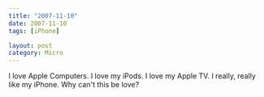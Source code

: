 ```yaml
---
title: "2007-11-10"
date: 2007-11-10
tags: [iPhone]

layout: post
category: Micro
---
```



I love Apple Computers.  I love my iPods.  I love my Apple TV.  I really, really like my iPhone.  Why can't this be love? 

